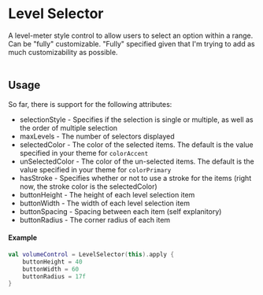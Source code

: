 # Level Selector
A level-meter style control to allow users to select an option within a range. Can be "fully" customizable.  "Fully" specified
given that I'm trying to add as much customizability as possible.
</br></br>
## Usage
So far, there is support for the following attributes:
* selectionStyle - Specifies if the selection is single or multiple, as well as the order of multiple selection
* maxLevels - The number of selectors displayed
* selectedColor - The color of the selected items.  The default is the value specified in your theme for `colorAccent`
* unSelectedColor - The color of the un-selected items. The default is the value specified in your theme for `colorPrimary`
* hasStroke - Specifies whether or not to use a stroke for the items (right now, the stroke color is the selectedColor)
* buttonHeight - The height of each level selection item
* buttonWidth - The width of each level selection item
* buttonSpacing - Spacing between each item (self explanitory)
* buttonRadius - The corner radius of each item
#### Example
```kotlin
val volumeControl = LevelSelector(this).apply {
    buttonHeight = 40
    buttonWidth = 60
    buttonRadius = 17f
}
```

